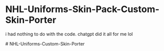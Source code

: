 # NHL-Uniforms-Skin-Pack-Custom-Skin-Porter

i had nothing to do with the code. chatgpt did it all for me lol

 
 
#   N H L - U n i f o r m s - C u s t o m - S k i n - P o r t e r  
 